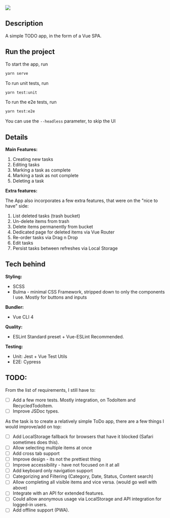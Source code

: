 ![](https://travis-ci.com/sdeframond/todo-app.svg?branch=master)

## Description

A simple TODO app, in the form of a Vue SPA.

## Run the project
To start the app, run

```bash
yarn serve
```

To run unit tests, run

```bash
yarn test:unit
```

To run the e2e tests, run
```bash
yarn test:e2e
```
You can use the `--headless` parameter, to skip the UI

## Details

**Main Features:**

1. Creating new tasks
2. Editing tasks
3. Marking a task as complete
4. Marking a task as not complete
5. Deleting a task

**Extra features:**

The App also incorporates a few extra features, that were on the "nice to have" side:

1. List deleted tasks (trash bucket)
2. Un-delete items from trash
3. Delete items permanently from bucket
4. Dedicated page for deleted items via Vue Router
4. Re-order tasks via Drag n Drop
5. Edit tasks
6. Persist tasks between refreshes via Local Storage

## Tech behind

**Styling:**
* SCSS
* Bulma - minimal CSS Framework, stripped down to only the components I use. Mostly for buttons and inputs

**Bundler:** 
* Vue CLI 4

**Quality:** 
* ESLint Standard preset + Vue-ESLint Recommended.

**Testing:**
* Unit: Jest + Vue Test Utils
* E2E: Cypress

## TODO:

From the list of requirements, I still have to:

 - [ ] Add a few more tests. Mostly integration, on TodoItem and RecycledTodoItem.
 - [ ] Improve JSDoc types.

As the task is to create a relatively simple ToDo app, there are a few things I would improve/add on top: 

 - [ ] Add LocalStorage fallback for browsers that have it blocked (Safari sometimes does this).
 - [ ] Allow selecting multiple items at once
 - [ ] Add cross tab support
 - [ ] Improve design - its not the prettiest thing
 - [ ] Improve accessibility - have not focused on it at all
 - [ ] Add keyboard only navigation support
 - [ ] Categorizing and Filtering (Category, Date, Status, Content search)
 - [ ] Allow completing all visible items and vice versa. (would go well with above)
 - [ ] Integrate with an API for extended features. 
 - [ ] Could allow anonymous usage via LocalStorage and API integration for logged-in users.
 - [ ] Add offline support (PWA).

